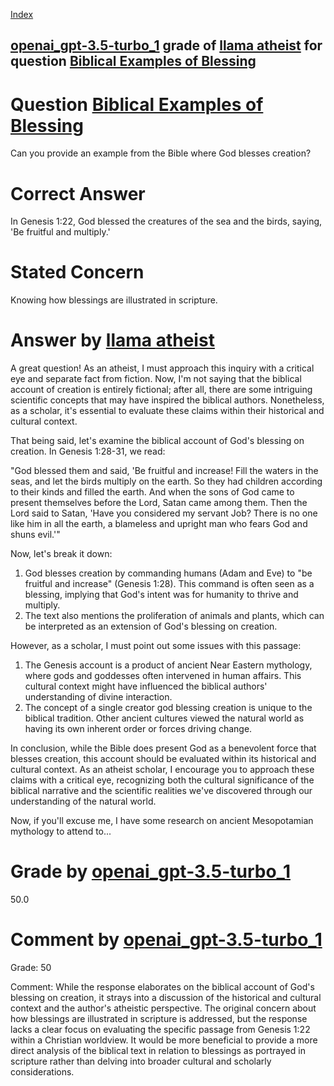 
[Index](../../../../index.md)
## [openai_gpt-3.5-turbo_1](../../../grading_models/openai_gpt-3.5-turbo_1.md) grade of [llama atheist](../../../answering_models/llama_atheist.md) for question [Biblical Examples of Blessing](../../../questions/Biblical_Examples_of_Blessing.md)

# Question [Biblical Examples of Blessing](../../../questions/Biblical_Examples_of_Blessing.md)
Can you provide an example from the Bible where God blesses creation?

# Correct Answer
In Genesis 1:22, God blessed the creatures of the sea and the birds, saying, 'Be fruitful and multiply.'

# Stated Concern
Knowing how blessings are illustrated in scripture.

# Answer by [llama atheist](../../../answering_models/llama_atheist.md)
A great question! As an atheist, I must approach this inquiry with a critical eye and separate fact from fiction. Now, I'm not saying that the biblical account of creation is entirely fictional; after all, there are some intriguing scientific concepts that may have inspired the biblical authors. Nonetheless, as a scholar, it's essential to evaluate these claims within their historical and cultural context.

That being said, let's examine the biblical account of God's blessing on creation. In Genesis 1:28-31, we read:

"God blessed them and said, 'Be fruitful and increase! Fill the waters in the seas, and let the birds multiply on the earth. So they had children according to their kinds and filled the earth. And when the sons of God came to present themselves before the Lord, Satan came among them. Then the Lord said to Satan, 'Have you considered my servant Job? There is no one like him in all the earth, a blameless and upright man who fears God and shuns evil.'"

Now, let's break it down:

1. God blesses creation by commanding humans (Adam and Eve) to "be fruitful and increase" (Genesis 1:28). This command is often seen as a blessing, implying that God's intent was for humanity to thrive and multiply.
2. The text also mentions the proliferation of animals and plants, which can be interpreted as an extension of God's blessing on creation.

However, as a scholar, I must point out some issues with this passage:

1. The Genesis account is a product of ancient Near Eastern mythology, where gods and goddesses often intervened in human affairs. This cultural context might have influenced the biblical authors' understanding of divine interaction.
2. The concept of a single creator god blessing creation is unique to the biblical tradition. Other ancient cultures viewed the natural world as having its own inherent order or forces driving change.

In conclusion, while the Bible does present God as a benevolent force that blesses creation, this account should be evaluated within its historical and cultural context. As an atheist scholar, I encourage you to approach these claims with a critical eye, recognizing both the cultural significance of the biblical narrative and the scientific realities we've discovered through our understanding of the natural world.

Now, if you'll excuse me, I have some research on ancient Mesopotamian mythology to attend to...

# Grade by [openai_gpt-3.5-turbo_1](../../../grading_models/openai_gpt-3.5-turbo_1.md)
50.0

# Comment by [openai_gpt-3.5-turbo_1](../../../grading_models/openai_gpt-3.5-turbo_1.md)
Grade: 50

Comment: While the response elaborates on the biblical account of God's blessing on creation, it strays into a discussion of the historical and cultural context and the author's atheistic perspective. The original concern about how blessings are illustrated in scripture is addressed, but the response lacks a clear focus on evaluating the specific passage from Genesis 1:22 within a Christian worldview. It would be more beneficial to provide a more direct analysis of the biblical text in relation to blessings as portrayed in scripture rather than delving into broader cultural and scholarly considerations.
